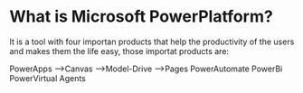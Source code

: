 # What is Microsoft PowerPlatform?

It is a tool with four importan products that help the productivity of the users and makes them the life easy, those importat products are:

PowerApps
-->Canvas
-->Model-Drive
-->Pages
PowerAutomate
PowerBi
PowerVirtual Agents